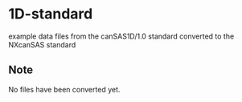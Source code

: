 # 1D-standard
example data files from the canSAS1D/1.0 standard converted to the NXcanSAS standard

## Note
No files have been converted yet.
